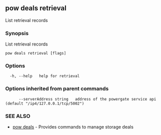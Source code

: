 ## pow deals retrieval

List retrieval records

### Synopsis

List retrieval records

```
pow deals retrieval [flags]
```

### Options

```
  -h, --help   help for retrieval
```

### Options inherited from parent commands

```
      --serverAddress string   address of the powergate service api (default "/ip4/127.0.0.1/tcp/5002")
```

### SEE ALSO

* [pow deals](pow_deals.md)	 - Provides commands to manage storage deals

